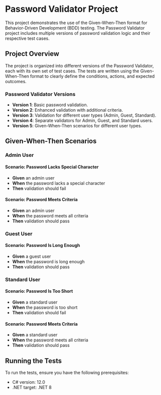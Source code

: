 # Password Validator Project

This project demonstrates the use of the Given-When-Then format for Behavior-Driven Development (BDD) testing. The Password Validator project includes multiple versions of password validation logic and their respective test cases.

## Project Overview

The project is organized into different versions of the Password Validator, each with its own set of test cases. The tests are written using the Given-When-Then format to clearly define the conditions, actions, and expected outcomes.

### Password Validator Versions

- **Version 1**: Basic password validation.
- **Version 2**: Enhanced validation with additional criteria.
- **Version 3**: Validation for different user types (Admin, Guest, Standard).
- **Version 4**: Separate validators for Admin, Guest, and Standard users.
- **Version 5**: Given-When-Then scenarios for different user types.

## Given-When-Then Scenarios

### Admin User

#### Scenario: Password Lacks Special Character
- **Given** an admin user
- **When** the password lacks a special character
- **Then** validation should fail

#### Scenario: Password Meets Criteria
- **Given** an admin user
- **When** the password meets all criteria
- **Then** validation should pass

### Guest User

#### Scenario: Password Is Long Enough
- **Given** a guest user
- **When** the password is long enough
- **Then** validation should pass

### Standard User

#### Scenario: Password Is Too Short
- **Given** a standard user
- **When** the password is too short
- **Then** validation should fail

#### Scenario: Password Meets Criteria
- **Given** a standard user
- **When** the password meets all criteria
- **Then** validation should pass

## Running the Tests

To run the tests, ensure you have the following prerequisites:

- C# version: 12.0
- .NET target: .NET 8
